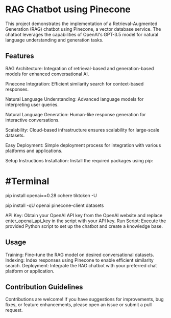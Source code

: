 # RAG Chatbot using Pinecone
This project demonstrates the implementation of a Retrieval-Augmented Generation (RAG) chatbot using Pinecone, a vector database service. The chatbot leverages the capabilities of OpenAI's GPT-3.5 model for natural language understanding and generation tasks.

## Features
RAG Architecture: Integration of retrieval-based and generation-based models for enhanced conversational AI.

Pinecone Integration: Efficient similarity search for context-based responses.

Natural Language Understanding: Advanced language models for interpreting user queries.

Natural Language Generation: Human-like response generation for interactive conversations.

Scalability: Cloud-based infrastructure ensures scalability for large-scale datasets.

Easy Deployment: Simple deployment process for integration with various platforms and applications.

Setup Instructions
Installation: Install the required packages using pip:

# #Terminal
pip install openai==0.28 cohere tiktoken -U 

pip install -qU openai pinecone-client datasets

API Key: Obtain your OpenAI API key from the OpenAI website and replace enter_openai_api_key in the script with your API key.
Run Script: Execute the provided Python script to set up the chatbot and create a knowledge base.

## Usage
Training: Fine-tune the RAG model on desired conversational datasets.
Indexing: Index responses using Pinecone to enable efficient similarity search.
Deployment: Integrate the RAG chatbot with your preferred chat platform or application.


## Contribution Guidelines
Contributions are welcome! If you have suggestions for improvements, bug fixes, or feature enhancements, please open an issue or submit a pull request.



